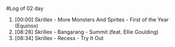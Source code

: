 #Log of 02 day

1. [00:00] Skrillex - More Monsters And Sprites - First of the Year (Equinox)
1. [08:28] Skrillex - Bangarang - Summit (feat. Ellie Goulding)
1. [08:34] Skrillex - Recess - Try It Out
